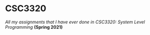 # CSC3320
*All my assignments that I have ever done in CSC3320: System Level Programming*
**(Spring 2021)**

